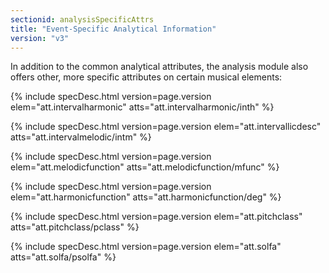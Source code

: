```yaml
---
sectionid: analysisSpecificAttrs
title: "Event-Specific Analytical Information"
version: "v3"
---
```




In addition to the common analytical attributes, the analysis module also offers other,
more
specific attributes on certain musical elements:



{% include specDesc.html version=page.version elem="att.intervalharmonic" atts="att.intervalharmonic/inth" %}

{% include specDesc.html version=page.version elem="att.intervallicdesc" atts="att.intervalmelodic/intm" %}

{% include specDesc.html version=page.version elem="att.melodicfunction" atts="att.melodicfunction/mfunc" %}

{% include specDesc.html version=page.version elem="att.harmonicfunction" atts="att.harmonicfunction/deg" %}

{% include specDesc.html version=page.version elem="att.pitchclass" atts="att.pitchclass/pclass" %}

{% include specDesc.html version=page.version elem="att.solfa" atts="att.solfa/psolfa" %}










